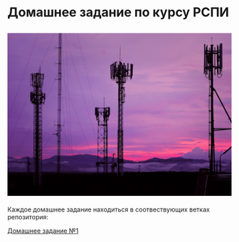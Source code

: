 # Домашнее задание по курсу РСПИ

![РСПИ](антенны.png)
------

Каждое домашнее задание находиться в соотвествующих ветках репозитория:

[Домашнее задание №1](https://github.com/AlfaIV/RFinfSystem/tree/hm1)